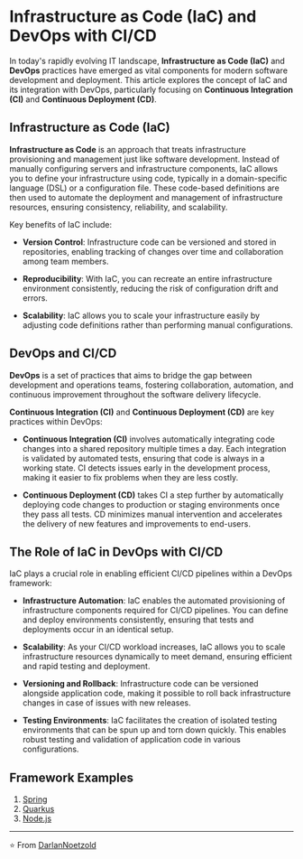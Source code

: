 # Infrastructure as Code (IaC) and DevOps with CI/CD

In today's rapidly evolving IT landscape, **Infrastructure as Code (IaC)** and **DevOps** practices have emerged as vital components for modern software development and deployment. This article explores the concept of IaC and its integration with DevOps, particularly focusing on **Continuous Integration (CI)** and **Continuous Deployment (CD)**.

## Infrastructure as Code (IaC)

**Infrastructure as Code** is an approach that treats infrastructure provisioning and management just like software development. Instead of manually configuring servers and infrastructure components, IaC allows you to define your infrastructure using code, typically in a domain-specific language (DSL) or a configuration file. These code-based definitions are then used to automate the deployment and management of infrastructure resources, ensuring consistency, reliability, and scalability.

Key benefits of IaC include:

- **Version Control**: Infrastructure code can be versioned and stored in repositories, enabling tracking of changes over time and collaboration among team members.

- **Reproducibility**: With IaC, you can recreate an entire infrastructure environment consistently, reducing the risk of configuration drift and errors.

- **Scalability**: IaC allows you to scale your infrastructure easily by adjusting code definitions rather than performing manual configurations.

## DevOps and CI/CD

**DevOps** is a set of practices that aims to bridge the gap between development and operations teams, fostering collaboration, automation, and continuous improvement throughout the software delivery lifecycle.

**Continuous Integration (CI)** and **Continuous Deployment (CD)** are key practices within DevOps:

- **Continuous Integration (CI)** involves automatically integrating code changes into a shared repository multiple times a day. Each integration is validated by automated tests, ensuring that code is always in a working state. CI detects issues early in the development process, making it easier to fix problems when they are less costly.

- **Continuous Deployment (CD)** takes CI a step further by automatically deploying code changes to production or staging environments once they pass all tests. CD minimizes manual intervention and accelerates the delivery of new features and improvements to end-users.

## The Role of IaC in DevOps with CI/CD

IaC plays a crucial role in enabling efficient CI/CD pipelines within a DevOps framework:

- **Infrastructure Automation**: IaC enables the automated provisioning of infrastructure components required for CI/CD pipelines. You can define and deploy environments consistently, ensuring that tests and deployments occur in an identical setup.

- **Scalability**: As your CI/CD workload increases, IaC allows you to scale infrastructure resources dynamically to meet demand, ensuring efficient and rapid testing and deployment.

- **Versioning and Rollback**: Infrastructure code can be versioned alongside application code, making it possible to roll back infrastructure changes in case of issues with new releases.

- **Testing Environments**: IaC facilitates the creation of isolated testing environments that can be spun up and torn down quickly. This enables robust testing and validation of application code in various configurations.

## Framework Examples

1. [Spring](https://github.com/DarlanNoetzold/computer_science/tree/main/Infrastructure/Spring)
2. [Quarkus](https://github.com/DarlanNoetzold/computer_science/tree/main/Infrastructure/Quarkus)
3. [Node.js](https://github.com/DarlanNoetzold/computer_science/tree/main/Infrastructure/Node.js)

---

⭐️ From [DarlanNoetzold](https://github.com/DarlanNoetzold)
